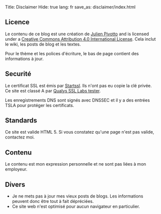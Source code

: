 Title: Disclaimer
Hide: true
lang: fr
save_as: disclaimer/index.html

## Licence

Le contenu de ce blog est une création de [Julien Pivotto](https://roidelapluie.be) and is licensed under a [Creative Commons Attribution 4.0 International License](http://creativecommons.org/licenses/by/4.0/deed.en_US). Cela inclut le wiki, les posts de blog et les textes.

Pour le thème et les polices d'écriture, le bas de page contient des informations à jour.

## Securité

Le certificat SSL est émis par [Startssl](https://www.startssl.com/). Ils n'ont pas eu copie la clé privée. Ce site est classé A par [Qualys SSL Labs tester](https://www.ssllabs.com/ssltest/analyze.html?d=roidelapluie.be&hideResults=on).

Les enregistrements DNS sont signés avec DNSSEC et il y a des entrées TSLA pour protéger les certificats.

## Standards

Ce site est valide HTML 5. Si vous constatez qu'une page n'est pas valide, contactez moi.

## Contenu

Le contenu est mon expression personnelle et ne sont pas liées à mon employeur.

## Divers

* Je ne mets pas à jour mes vieux posts de blogs. Les informations peuvent donc être tout à fait dépréciées.
* Ce site web n'est optimisé pour aucun navigateur en particulier.
